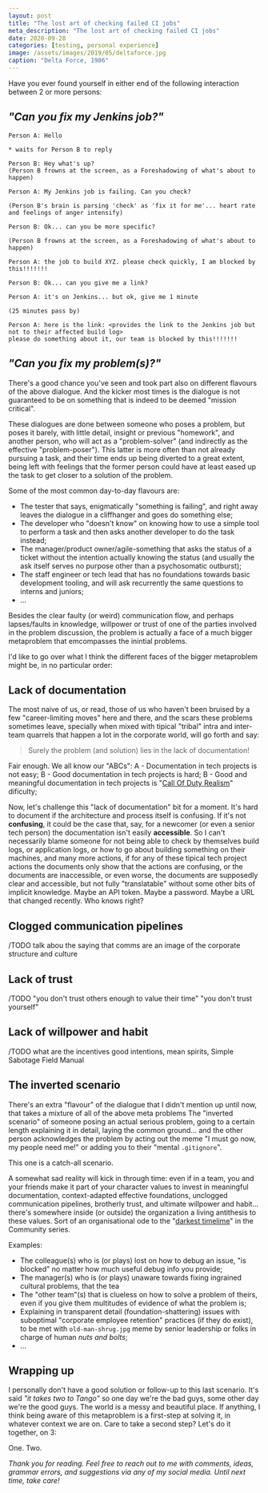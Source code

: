 ```yaml
---
layout: post
title: "The lost art of checking failed CI jobs"
meta_description: "The lost art of checking failed CI jobs"
date: 2020-09-28
categories: [testing, personal experience]
image: /assets/images/2019/05/deltaforce.jpg
caption: "Delta Force, 1986"
---
```



Have you ever found yourself in either end of the following interaction between 2 or more persons:

## _"Can you fix my Jenkins job?"_

```
Person A: Hello

* waits for Person B to reply

Person B: Hey what's up?
(Person B frowns at the screen, as a Foreshadowing of what's about to happen)

Person A: My Jenkins job is failing. Can you check?

(Person B's brain is parsing 'check' as 'fix it for me'... heart rate and feelings of anger intensify)

Person B: Ok... can you be more specific?

(Person B frowns at the screen, as a Foreshadowing of what's about to happen)

Person A: the job to build XYZ. please check quickly, I am blocked by this!!!!!!!

Person B: Ok... can you give me a link?

Person A: it's on Jenkins... but ok, give me 1 minute

(25 minutes pass by)

Person A: here is the link: <provides the link to the Jenkins job but not to their affected build log>
please do something about it, our team is blocked by this!!!!!!!
```

## _"Can you fix my problem(s)?"_

There's a good chance you've seen and took part also on different flavours of the above dialogue. And the kicker most times is the dialogue is not guaranteed to be on something that is indeed to be deemed "mission critical".

These dialogues are done between someone who poses a problem, but poses it barely, with little detail, insight or previous "homework", and another person, who will act as a "problem-solver" (and indirectly as the effective "problem-poser"). This latter is more often than not already pursuing a task, and their time ends up being diverted to a great extent, being left with feelings that the former person could have at least eased up the task to get closer to a solution of the problem.

Some of the most common day-to-day flavours are:

- The tester that says, enigmatically "something is failing", and right away leaves the dialogue in a cliffhanger and goes do something else;
- The developer who "doesn't know" on knowing how to use a simple tool to perform a task and then asks another developer to do the task instead;
- The manager/product owner/agile-something that asks the status of a ticket without the intention actually knowing the status (and usually the ask itself serves no purpose other than a psychosomatic outburst);
- The staff engineer or tech lead that has no foundations towards basic development tooling, and will ask recurrently the same questions to interns and juniors;
- ...

Besides the clear faulty (or weird) communication flow, and perhaps lapses/faults in knowledge, willpower or trust of one of the parties involved in the problem discussion, the problem is actually a face of a much bigger metaproblem that emcompasses the inintial problems.

I'd like to go over what I think the different faces of the bigger metaproblem might be, in no particular order:

## Lack of documentation

The most naive of us, or read, those of us who haven't been bruised by a few "career-limiting moves" here and there, and the scars these problems sometimes leave, specially when mixed with tipical "tribal" intra and inter-team quarrels that happen a lot in the corporate world, will go forth and say:

> Surely the problem (and solution) lies in the lack of documentation!

Fair enough. We all know our "ABCs":
A - Documentation in tech projects is not easy;
B - Good documentation in tech projects is hard;
B - Good and meaningful documentation in tech projects is "[Call Of Duty Realism](https://callofduty.fandom.com/wiki/Realism)" dificulty;

Now, let's challenge this "lack of documentation" bit for a moment. It's hard to document if the architecture and process itself is confusing. If it's not __confusing__, it could be the case that, say, for a newcomer (or even a senior tech person) the documentation isn't easily __accessible__. So I can't necessarily blame someone for not being able to check by themselves build logs, or application logs, or how to go about building something on their machines, and many more actions, if for any of these tipical tech project actions the documents only show that the actions are confusing, or the documents are inaccessible, or even worse, the documents are supposedly clear and accessible, but not fully "translatable" without some other bits of implicit knowledge. Maybe an API token. Maybe a password. Maybe a URL that changed recently. Who knows right?

## Clogged communication pipelines

/TODO
talk abou the saying that comms are an image of the corporate structure and culture

## Lack of trust

/TODO
"you don't trust others enough to value their time"
"you don't trust yourself"

## Lack of willpower and habit

/TODO
what are the incentives
good intentions, mean spirits, Simple Sabotage Field Manual

## The inverted scenario

There's an extra "flavour" of the dialogue that I didn't mention up until now, that takes a mixture of all of the above meta problems
The "inverted scenario" of someone posing an actual serious problem, going to a certain length explaining it in detail, laying the common ground... and the other person acknowledges the problem by acting out the meme  "I must go now, my people need me!" or adding you to their "mental `.gitignore`".

This one is a catch-all scenario.

A somewhat sad reality will kick in through time: even if in a team, you and your friends make it part of your character values to invest in meaningful documentation, context-adapted effective foundations, unclogged communication pipelines, brotherly trust, and ultimate willpower and habit... there's somewhere inside (or outside) the organization a living antithesis to these values. Sort of an organisational ode to the "[darkest timelime](https://community-sitcom.fandom.com/wiki/Darkest_Timeline)" in the Community series.

Examples:
- The colleague(s) who is (or plays) lost on how to debug an issue, "is blocked" no matter how much useful debug info you provide;
- The manager(s) who is (or plays) unaware towards fixing ingrained cultural problems, that the tea
- The "other team"(s) that is clueless on how to solve a problem of theirs, even if you give them multitudes of evidence of what the problem is;
- Explaining in transparent detail (foundation-shattering) issues with suboptimal "corporate employee retention" practices (if they do exist), to be met with `old-man-shrug.jpg` meme by senior leadership or folks in charge of human _nuts and bolts_;
- ...

## Wrapping up

I personally don't have a good solution or follow-up to this last scenario. It's said _"it takes two to Tango"_ so one day we're the bad guys, some other day we're the good guys. The world is a messy and beautiful place. If anything, I think being aware of this metaproblem is a first-step at solving it, in whatever context we are on. Care to take a second step? Let's do it together, on 3:

One. Two.


_Thank you for reading. Feel free to reach out to me with comments, ideas, grammar errors, and suggestions via any of my social media. Until next time, take care!_